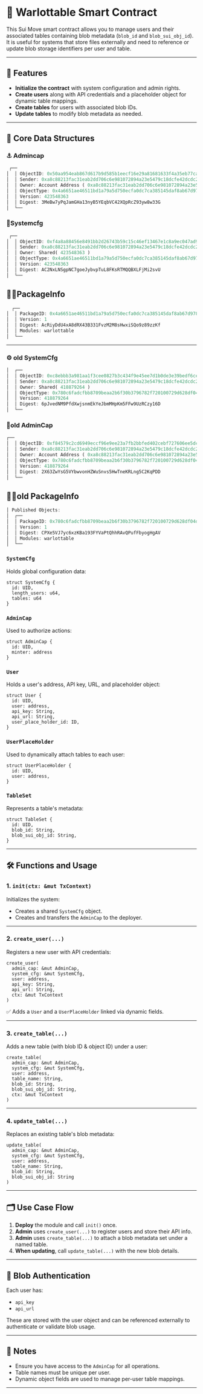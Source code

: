 # 🧠 Warlottable Smart Contract

This Sui Move smart contract allows you to manage users and their associated tables containing blob metadata (`blob_id` and `blob_sui_obj_id`). It is useful for systems that store files externally and need to reference or update blob storage identifiers per user and table.

---

## 🔧 Features

- **Initialize the contract** with system configuration and admin rights.
- **Create users** along with API credentials and a placeholder object for dynamic table mappings.
- **Create tables** for users with associated blob IDs.
- **Update tables** to modify blob metadata as needed.

---

## 🧱 Core Data Structures

### ⚓ Admincap

```rust
 ┌──                                                                                                       │
│  │ ObjectID: 0x50aa954eab867d617b9d585b1eecf16e29a81681633f4a35eb77cabe5de85372                            │
│  │ Sender: 0xa8c88213fac31eab2dd706c6e981072894a23e5479c18dcfe42dcdc2fc44bebd                              │
│  │ Owner: Account Address ( 0xa8c88213fac31eab2dd706c6e981072894a23e5479c18dcfe42dcdc2fc44bebd )           │
│  │ ObjectType: 0x4a6651ae46511bd1a79a5d750ecfa0dc7ca385145daf8ab67d9786ad13fe127f::warlottable::AdminCap   │
│  │ Version: 423548363                                                                                      │
│  │ Digest: 3MeBw7yPqJamGHa13nyB5YEqbVC42XQpRcZ93yw8w33G                                                    │
│  └──                                                                                                       │
```

### 🛞Systemcfg

```rust
 ┌──                                                                                                       │
│  │ ObjectID: 0xf4a8a88456e8491bb2d26743b59c15c46ef13467e1c8a9ec047ad9e6d6235fd1                            │
│  │ Sender: 0xa8c88213fac31eab2dd706c6e981072894a23e5479c18dcfe42dcdc2fc44bebd                              │
│  │ Owner: Shared( 423548363 )                                                                              │
│  │ ObjectType: 0x4a6651ae46511bd1a79a5d750ecfa0dc7ca385145daf8ab67d9786ad13fe127f::warlottable::SystemCfg  │
│  │ Version: 423548363                                                                                      │
│  │ Digest: AC2NxLNSgpNC7goeJybvpTuL8FKsRTMQQBXLFjMi2svU                                                    │
│  └──                                                                                                       │
```

## 🚀🚀PackageInfo

```rust
  ┌──                                                                                                       │
│  │ PackageID: 0x4a6651ae46511bd1a79a5d750ecfa0dc7ca385145daf8ab67d9786ad13fe127f                           │
│  │ Version: 1                                                                                              │
│  │ Digest: AcRiyDdU4xA8dRX43B331FvzM2M8sHwxiSQo9z89zzKf                                                    │
│  │ Modules: warlottable                                                                                    │
│  └──                                                                                                       │
```

---

### ⚙️ old SystemCfg

```rust
│  ┌──                                                                                                       │
│  │ ObjectID: 0xc8ebbb3a981aa1f3cee0827b3c434f9e45ee7d1b0de3e39bedf6cef976ce54c7                            │
│  │ Sender: 0xa8c88213fac31eab2dd706c6e981072894a23e5479c18dcfe42dcdc2fc44bebd                              │
│  │ Owner: Shared( 418879264 )                                                                              │
│  │ ObjectType: 0x780c6fadcfbb8709beaa2b6f30b3796782f720100729d628df04d6428a70da41::warlottable::SystemCfg  │
│  │ Version: 418879264                                                                                      │
│  │ Digest: 6pJvedNM9PfdXwjsnmEkYeJbmMHpKm5FFw9UzRCzy16D                                                    │
│  └──

```

### 🎫old AdminCap

```rust
┌──                                                                                                          │
│  │ ObjectID: 0xf84579c2cd6949eccf96e9ee23a7fb2bbfed402cebf727606ee5dc87ef34f0af                            │
│  │ Sender: 0xa8c88213fac31eab2dd706c6e981072894a23e5479c18dcfe42dcdc2fc44bebd                              │
│  │ Owner: Account Address ( 0xa8c88213fac31eab2dd706c6e981072894a23e5479c18dcfe42dcdc2fc44bebd )           │
│  │ ObjectType: 0x780c6fadcfbb8709beaa2b6f30b3796782f720100729d628df04d6428a70da41::warlottable::AdminCap   │
│  │ Version: 418879264                                                                                      │
│  │ Digest: 2X63ZwYsG5VYbwvonHZWuSnvs5HwTneKRLng5C2KqPDD                                                    │
│  └──

```

## 🚀🚀old PackageInfo

```rust
│ Published Objects:                                                                                         │
│  ┌──                                                                                                       │
│  │ PackageID: 0x780c6fadcfbb8709beaa2b6f30b3796782f720100729d628df04d6428a70da41                           │
│  │ Version: 1                                                                                              │
│  │ Digest: CPXe5VJ7yc6xzKBa193FYVaPtQhhRAvQPufFbyogHgAV                                                    │
│  │ Modules: warlottable                                                                                    │
│  └──                                                                                                       │
```

### `SystemCfg`

Holds global configuration data:

```move
struct SystemCfg {
  id: UID,
  length_users: u64,
  tables: u64
}
```

### `AdminCap`

Used to authorize actions:

```move
struct AdminCap {
  id: UID,
  minter: address
}
```

### `User`

Holds a user's address, API key, URL, and placeholder object:

```move
struct User {
  id: UID,
  user: address,
  api_key: String,
  api_url: String,
  user_place_holder_id: ID,
}
```

### `UserPlaceHolder`

Used to dynamically attach tables to each user:

```move
struct UserPlaceHolder {
  id: UID,
  user: address,
}
```

### `TableSet`

Represents a table's metadata:

```move
struct TableSet {
  id: UID,
  blob_id: String,
  blob_sui_obj_id: String,
}
```

---

## 🛠️ Functions and Usage

### 1. `init(ctx: &mut TxContext)`

Initializes the system:

- Creates a shared `SystemCfg` object.
- Creates and transfers the `AdminCap` to the deployer.

---

### 2. `create_user(...)`

Registers a new user with API credentials:

```move
create_user(
  admin_cap: &mut AdminCap,
  system_cfg: &mut SystemCfg,
  user: address,
  api_key: String,
  api_url: String,
  ctx: &mut TxContext
)
```

✅ Adds a `User` and a `UserPlaceHolder` linked via dynamic fields.

---

### 3. `create_table(...)`

Adds a new table (with blob ID & object ID) under a user:

```move
create_table(
  admin_cap: &mut AdminCap,
  system_cfg: &mut SystemCfg,
  user: address,
  table_name: String,
  blob_id: String,
  blob_sui_obj_id: String,
  ctx: &mut TxContext
)
```

---

### 4. `update_table(...)`

Replaces an existing table's blob metadata:

```move
update_table(
  admin_cap: &mut AdminCap,
  system_cfg: &mut SystemCfg,
  user: address,
  table_name: String,
  blob_id: String,
  blob_sui_obj_id: String
)
```

---

## 🗂️ Use Case Flow

1. **Deploy** the module and call `init()` once.
2. **Admin** uses `create_user(...)` to register users and store their API info.
3. **Admin** uses `create_table(...)` to attach a blob metadata set under a named table.
4. **When updating**, call `update_table(...)` with the new blob details.

---

## 🔐 Blob Authentication

Each user has:

- `api_key`
- `api_url`

These are stored with the user object and can be referenced externally to authenticate or validate blob usage.

---

## 📌 Notes

- Ensure you have access to the `AdminCap` for all operations.
- Table names must be unique per user.
- Dynamic object fields are used to manage per-user table mappings.

---
